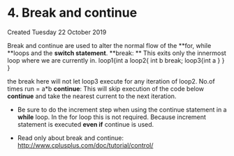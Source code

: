 # 4. Break and continue
Created Tuesday 22 October 2019

Break and  continue are used to alter the normal flow of the **for, while **loops and the **switch statement**.
**break: ** This exits only the innermost loop where we are currently in. 
loop1{int a
loop2{ int b
break;
loop3{int a
}
}
}

the break here will not let loop3 execute for any iteration of loop2. 
No.of times run = a*b
**continue**:
This will skip execution of the code below **continue** and take the nearest current to the next iteration. 

* Be  sure to do the increment step when using the continue statement in a **while** loop. In the for loop this is not required. Because increment statement is executed **even if** continue is used.


* Read only about break and continue: <http://www.cplusplus.com/doc/tutorial/control/>


